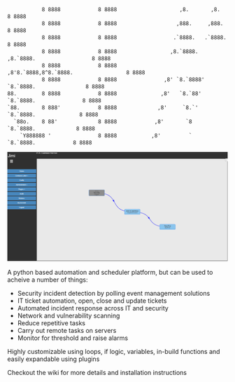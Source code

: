 

```
           8 8888            8 8888                    ,8.       ,8.                     8 8888
           8 8888            8 8888                   ,888.     ,888.                    8 8888
           8 8888            8 8888                  .`8888.   .`8888.                   8 8888
           8 8888            8 8888                 ,8.`8888. ,8.`8888.                  8 8888
           8 8888            8 8888                ,8'8.`8888,8^8.`8888.                 8 8888
           8 8888            8 8888               ,8' `8.`8888' `8.`8888.                8 8888
88.        8 8888            8 8888              ,8'   `8.`88'   `8.`8888.               8 8888
`88.       8 888'            8 8888             ,8'     `8.`'     `8.`8888.              8 8888
  `88o.    8 88'             8 8888            ,8'       `8        `8.`8888.             8 8888
    `Y888888 '               8 8888           ,8'         `         `8.`8888.            8 8888
```

![Screenshot](examples/screenshots/screenshot1.png)

A python based automation and scheduler platform, but can be used to acheive a number of things:
* Security incident detection by polling event management solutions
* IT ticket automation, open, close and update tickets
* Automated incident response across IT and security
* Network and vulnerability scanning
* Reduce repetitive tasks
* Carry out remote tasks on servers
* Monitor for threshold and raise alarms

Highly customizable using loops, if logic, variables, in-build functions and easily expandable using plugins

Checkout the wiki for more details and installation instructions
